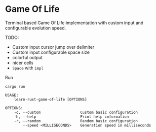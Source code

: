 # Game Of Life

Terminal based Game Of Life implementation with custom input and configurable evolution speed.

TODO:
* Custom input cursor jump over delimiter
* Custom input configurable space size
* colorful output
* nicer cells
* `Space` with `impl`

Run
```shell
cargo run

USAGE:
    learn-rust-game-of-life [OPTIONS]

OPTIONS:
    -c, --custom                  Custom basic configuration
    -h, --help                    Print help information
    -r, --random                  Random basic configuration
        --speed <MILLISECONDS>    Generation speed in milliseconds
```
